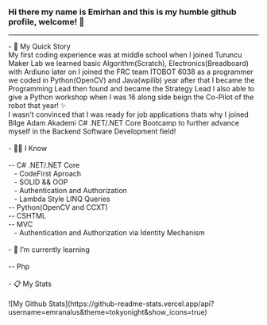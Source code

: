 ### Hi there my name is Emirhan and this is my humble github profile, welcome! 👋
<hr>


<!--
**emranalus/emranalus** is a ✨ _special_ ✨ repository because its `README.md` (this file) appears on your GitHub profile.

Here are some ideas to get you started:

- 🔭 I’m currently working on ...
- 🌱 I’m currently learning ...
- 👯 I’m looking to collaborate on ...
- 🤔 I’m looking for help with ...
- 💬 Ask me about ...
- 📫 How to reach me: ...
- 😄 Pronouns: ...
- ⚡ Fun fact: ...
-->
<!-- ![Alt Text](https://64.media.tumblr.com/bc91fffa1f7f71014fddf10d3d2decbd/tumblr_pkxty5psM71sguk2k_500.gifv) --!>

- 🔭 My Quick Story
<br/>
My first coding experience was at middle school when I joined Turuncu Maker Lab we learned basic Algorithm(Scratch), Electronics(Breadboard) with Ardiuno later on I joined the FRC team İTOBOT 6038 as a programmer we coded in Python(OpenCV) and Java(wpilib) year after that I became the Programming Lead then found and became the Strategy Lead I also able to give a Python workshop when I was 16 along side beign the Co-Pilot of the robot that year! ✨ 
<br/>
I wasn't convinced that I was ready for job applications thats why I joined Bilge Adam Akademi C# .NET/.NET Core Bootcamp to further advance myself in the Backend Software Development field!
<br/>
<br/>
- 👨‍💻 I Know <br/> <br/>
-- C# .NET/.NET Core <br/>
&nbsp;&nbsp;  - CodeFirst Aproach <br/>
&nbsp;&nbsp;  - SOLID && OOP <br/>
&nbsp;&nbsp;  - Authentication and Authorization <br/>
&nbsp;&nbsp;  - Lambda Style LINQ Queries <br/>
-- Python(OpenCV and CCXT) <br/>
-- CSHTML <br/>
-- MVC <br/>
&nbsp;&nbsp;  - Authentication and Authorization via Identity Mechanism <br/>

<br/>
- 🌱 I’m currently learning <br/> <br/>
-- Php <br/> <br/>
- 📋 My Stats 
<br/><br/>

![My Github Stats](https://github-readme-stats.vercel.app/api?username=emranalus&theme=tokyonight&show_icons=true)
